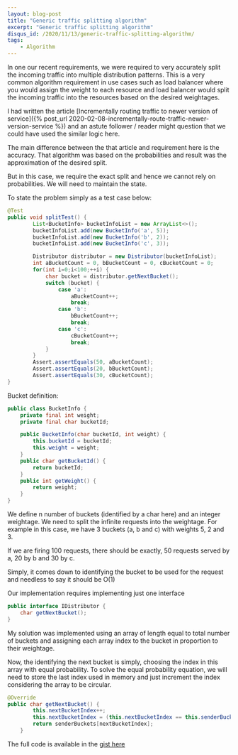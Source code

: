 ```yaml
---
layout: blog-post
title: "Generic traffic splitting algorithm"
excerpt: "Generic traffic splitting algorithm"
disqus_id: /2020/11/13/generic-traffic-splitting-algorithm/
tags:
    - Algorithm
---
```


In one our recent requirements, we were required to very accurately split the
incoming traffic into multiple distribution patterns. This is a very common
algorithm requirement in use cases such as load balancer where you would assign
the weight to each resource and load balancer would split the incoming traffic
into the resources based on the desired weightages.

I had written the article [Incrementally routing traffic to newer version of service]({% post_url
2020-02-08-incrementally-route-traffic-newer-version-service %}) and an astute
follower / reader might question that we could have used the similar logic here.

The main difference between the that article and requirement here is the
accuracy. That algorithm was based on the probabilities and result was the
approximation of the desired split.

But in this case, we require the exact split and hence we cannot rely on
probabilities. We will need to maintain the state.

To state the problem simply as a test case below:

```java
@Test
public void splitTest() {
        List<BucketInfo> bucketInfoList = new ArrayList<>();
        bucketInfoList.add(new BucketInfo('a', 5));
        bucketInfoList.add(new BucketInfo('b', 2));
        bucketInfoList.add(new BucketInfo('c', 3));

        Distributor distributor = new Distributor(bucketInfoList);
        int aBucketCount = 0, bBucketCount = 0, cBucketCount = 0;
        for(int i=0;i<100;++i) {
            char bucket = distributor.getNextBucket();
            switch (bucket) {
                case 'a':
                    aBucketCount++;
                    break;
                case 'b':
                    bBucketCount++;
                    break;
                case 'c':
                    cBucketCount++;
                    break;
            }
        }
        Assert.assertEquals(50, aBucketCount);
        Assert.assertEquals(20, bBucketCount);
        Assert.assertEquals(30, cBucketCount);
}
```
Bucket definition:

```java
public class BucketInfo {
    private final int weight;
    private final char bucketId;

    public BucketInfo(char bucketId, int weight) {
        this.bucketId = bucketId;
        this.weight = weight;
    }
    public char getBucketId() {
        return bucketId;
    }
    public int getWeight() {
        return weight;
    }
}
```


We define n number of buckets (identified by a char here) and an integer
weightage. We need to split the infinite requests into the weightage. For
example in this case, we have 3 buckets (a, b and c) with weights 5, 2 and 3.

If we are firing 100 requests, there should be exactly, 50 requests served by a,
20 by b and 30 by c.

Simply, it comes down to identifying the bucket to be used for the request and
needless to say it should be O(1)

Our implementation requires implementing just one interface

```java
public interface IDistributor {
    char getNextBucket();
}
```

My solution was implemented using an array of length equal to total number of
buckets and assigning each array index to the bucket in proportion to their
weightage.

Now, the identifying the next bucket is simply, choosing the index in this array
with equal probability. To solve the equal probability equation, we will need to
store the last index used in memory and just increment the index considering the
array to be circular.

```java
@Override
public char getNextBucket() {
        this.nextBucketIndex++;
        this.nextBucketIndex = (this.nextBucketIndex == this.senderBuckets.length)? 0: this.nextBucketIndex;
        return senderBuckets[nextBucketIndex];
    }
```

The full code is available in the [gist here](https://gist.github.com/madhur/8e84a839f9772b2e0ede429f6e0fa770)